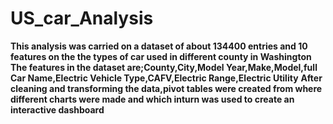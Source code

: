 # US_car_Analysis
**This analysis was carried on a dataset of about 134400 entries and 10 features on the the types of car used in different county in Washington**
**The features in the dataset are;County,City,Model Year,Make,Model,full Car Name,Electric Vehicle Type,CAFV,Electric Range,Electric Utility**
**After cleaning and transforming the data,pivot tables were created from where different charts were made and which inturn was used to create an interactive dashboard**
